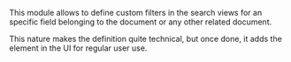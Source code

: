 This module allows to define custom filters in the search views for an
specific field belonging to the document or any other related document.

This nature makes the definition quite technical, but once done, it adds
the element in the UI for regular user use.
